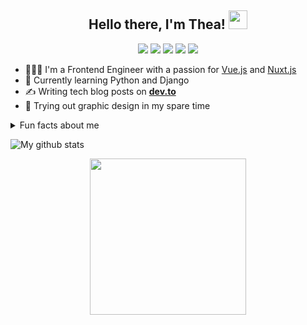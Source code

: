 
<h2 align="center"> Hello there, I'm Thea! <img src="https://media.giphy.com/media/WsWi4wiO52o00n7Aph/giphy.gif" width="30"></h2>
<p align="center">
    <a href="https://twitter.com/highflyer910" alt="Twitter"><img src="https://res.cloudinary.com/highflyer910/image/upload/v1594744627/twitter_jpycth.png"/></a>
    <a href="mailto: mushambadzeteona@gmail.com" alt="Contact me"><img src="https://res.cloudinary.com/highflyer910/image/upload/v1594744627/mail_qghr1x.png"/></a>
    <a href="https://codepen.io/HighFlyer/" alt="Codepen"><img src="https://res.cloudinary.com/highflyer910/image/upload/v1594744627/codepen_sjdmgs.png"/></a>
    <a href="https://highflyer910.github.io/" alt="My site"><img src="https://res.cloudinary.com/highflyer910/image/upload/v1594744627/link_gpbupb.png"/></a>
    <a href="https://www.behance.net/highflyer910" alt="Behance"><img src="https://res.cloudinary.com/highflyer910/image/upload/v1594744627/behance_lm3pej.png"/></a>
  </p>

- 👩🏻‍💻 I'm a Frontend Engineer with a passion for [Vue.js](https://vuejs.org/) and [Nuxt.js](https://nuxtjs.org/)
- 🌱 Currently learning Python and Django
- ✍️ Writing tech blog posts on **[dev.to](https://dev.to/highflyer910)**
- 🎨 Trying out graphic design in my spare time

<details>
  <summary>Fun facts about me</summary>
  <br>

  - 🎮 I am an in-game photographer making pictures in **[VR](https://vrphotography.netlify.app/)**.
  - 🎶 I love Listening to smooth jazz while coding
  - 🧘 I Practice yoga and qigong to avoid burnout 

  
</details>

![My github stats](https://github-readme-stats.vercel.app/api?username=highflyer910&show_icons=true)



<p align="center">
  <img width="250" src="https://media.giphy.com/media/KFcA9XBoottEw4Jv86/giphy.gif" width="180">
</p>


<!--

- 🔭 I’m currently working on ...
- 🌱 I’m currently learning ...
- 👯 I’m looking to collaborate on ...
- 🤔 I’m looking for help with ...
- 💬 Ask me about ...
- 📫 How to reach me: ...
- 😄 Pronouns: ...
- ⚡ Fun fact: ...
-->
